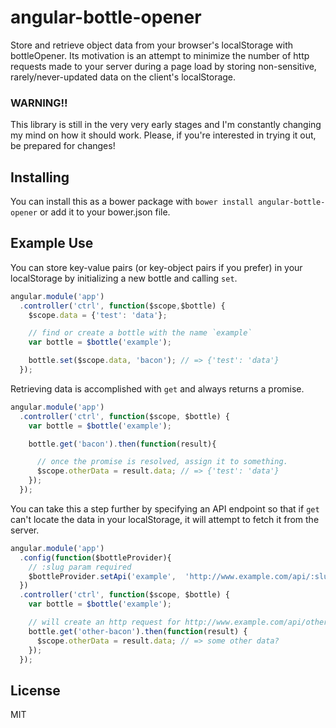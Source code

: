 # angular-bottle-opener

Store and retrieve object data from your browser's localStorage with bottleOpener.
Its motivation is an attempt to minimize the number of http requests made to your
server during a page load by storing non-sensitive, rarely/never-updated data on the client's localStorage.

### WARNING!!

This library is still in the very very early stages and I'm constantly changing my mind on how it should work.
Please, if you're interested in trying it out, be prepared for changes!

## Installing

You can install this as a bower package with `bower install angular-bottle-opener`
or add it to your bower.json file.

## Example Use

You can store key-value pairs (or key-object pairs if you prefer) in your localStorage by initializing a new bottle and calling `set`.

```javascript
angular.module('app')
  .controller('ctrl', function($scope,$bottle) {
    $scope.data = {'test': 'data'};

    // find or create a bottle with the name `example`
    var bottle = $bottle('example');

    bottle.set($scope.data, 'bacon'); // => {'test': 'data'}
  });
```

Retrieving data is accomplished with `get` and always returns a promise.

```javascript
angular.module('app')
  .controller('ctrl', function($scope, $bottle) {
    var bottle = $bottle('example');

    bottle.get('bacon').then(function(result){

      // once the promise is resolved, assign it to something.
      $scope.otherData = result.data; // => {'test': 'data'}
    });
  });
```

You can take this a step further by specifying an API endpoint so that if `get` can't locate the data
in your localStorage, it will attempt to fetch it from the server.

```javascript
angular.module('app')
  .config(function($bottleProvider){
    // :slug param required
    $bottleProvider.setApi('example',  'http://www.example.com/api/:slug');
  })
  .controller('ctrl', function($scope, $bottle) {
    var bottle = $bottle('example');

    // will create an http request for http://www.example.com/api/other-bacon
    bottle.get('other-bacon').then(function(result) {
      $scope.otherData = result.data; // => some other data?
    });
  });
```

## License

MIT
